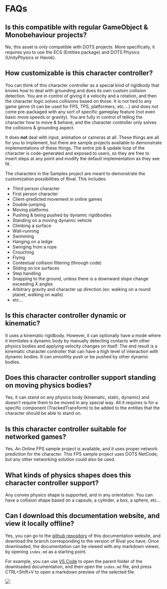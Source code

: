 
# FAQs

## Is this compatible with regular GameObject & Monobehaviour projects?
No, this asset is only compatible with DOTS projects. More specifically, it requires you to use the ECS (Entities package) and DOTS Physics (UnityPhysics or Havok).

## How customizable is this character controller?
You can think of this character controller as a special kind of rigidbody that knows how to deal with grounding and does its own custom collision detection. You are in control of giving it a velocity and a rotation, and then the character logic solves collisions based on those. It is not tied to any game genre (it can be used for FPS, TPS, platformers, etc....) and does not come pre-packaged with any sort of specific gameplay feature (not even basic move speeds or gravity). You are fully in control of telling the character how to move & behave, and the character controller only solves the collisions & grounding aspect.

It does **not** deal with input, animation or cameras at all. These things are all for you to implement, but there are sample projects available to demonstrate implementations of these things. The entire job & update loop of the character is code-generated and exposed to users, so they are free to insert steps at any point and modify the default implementation as they see fit.

The characters in the Samples project are meant to demonstrate the customization possibilities of Rival. This includes:
* Third person character
* First person character
* Client-predicted movement in online games
* Double-jumping
* Moving platforms
* Pushing & being pushed by dynamic rigidbodies
* Standing on a moving dynamic vehicle
* Climbing a surface
* Wall-running
* Swimming
* Hanging on a ledge
* Swinging from a rope
* Crouching
* Flying
* Contextual collision filtering (through code)
* Sliding on ice surfaces
* Step handling
* Snapping to the ground, unless there is a downward slope change exceeding X angles
* Arbitrary gravity and character up direction (ex: walking on a round planet, walking on walls)
* etc...

## Is this character controller dynamic or kinematic?
It uses a kinematic rigidbody. However, it can optionally have a mode where it immitates a dynamic body by manually detecting contacts with other physics bodies and applying velocity changes on itself. The end result is a kinematic character controller that can have a high level of interaction with dynamic bodies. It can smoothly push or be pushed by other dynamic bodies.

## Does this character controller support standing on moving physics bodies?
Yes, it can stand on any physics body (kinematic, static, dynamic) and doesn't require them to be moved in any special way. All it requires is for a specific component (TrackedTransform) to be added to the entities that the character should be able to stand on.

## Is this character controller suitable for networked games?
Yes. An Online FPS sample project is available, and it uses proper network prediction for the character. This FPS sample project uses DOTS NetCode, but any other networking solution could also be used.

## What kinds of physics shapes does this character controller support?
Any convex physics shape is supported, and in any orientation. You can have a collision shape based on a capsule, a cylinder, a box, a sphere, etc...

## Can I download this documentation website, and view it locally offline?
Yes, you can go to the [github repository](https://github.com/PhilSA/rival-doc) of this documentation website, and download the branch corresponding to the version of Rival you have. Once downloaded, the documentation can be viewed with any markdown viewer, by opening `index.md` as a starting point.

For example, you can use [VS Code](https://code.visualstudio.com/) to open the parent folder of the downloaded documentation, and then open the `index.md` file, and press CTRL+Shift+V to open a markdown preview of the selected file.

![](./Images/vscode.png)
